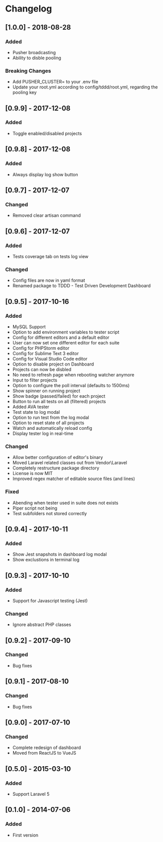 # Changelog

## [1.0.0] - 2018-08-28
### Added
- Pusher broadcasting
- Ability to disble pooling
### Breaking Changes
- Add PUSHER_CLUSTER=<cluster name> to your .env file
- Update your root.yml according to config/tddd/root.yml, regarding the pooling key

## [0.9.9] - 2017-12-08
### Added
- Toggle enabled/disabled projects

## [0.9.8] - 2017-12-08
### Added
- Always display log show button

## [0.9.7] - 2017-12-07
### Changed
- Removed clear artisan command

## [0.9.6] - 2017-12-07
### Added
- Tests coverage tab on tests log view
### Changed
- Config files are now in yaml format
- Renamed package to TDDD - Test Driven Development Dashboard

## [0.9.5] - 2017-10-16
### Added
- MySQL Support
- Option to add environment variables to tester script
- Config for different editors and a default editor
- User can now set one different editor for each suite
- Config for PHPStorm editor
- Config for Sublime Text 3 editor
- Config for Visual Studio Code editor
- Option to disable project on Dashboard
- Projects can now be disbled
- No need to refresh page when rebooting watcher anymore
- Input to filter projects
- Option to configure the poll interval (defaults to 1500ms)
- Show spinner on running project
- Show badge (passed/failed) for each project
- Button to run all tests on all (filtered) projects
- Added AVA tester
- Test state to log modal
- Option to run test from the log modal
- Option to reset state of all projects
- Watch and automatically reload config
- Display tester log in real-time
### Changed
- Allow better configuration of editor's binary
- Moved Laravel related classes out from Vendor\Laravel
- Completely restructure package directory
- License is now MIT
- Improved regex matcher of editable source files (and lines)
### Fixed
- Abending when tester used in suite does not exists
- Piper script not being 
- Test subfolders not stored correctly 

## [0.9.4] - 2017-10-11
### Added
- Show Jest snapshots in dashboard log modal
- Show exclustions in terminal log

## [0.9.3] - 2017-10-10
### Added
- Support for Javascript testing (Jest)
### Changed
- Ignore abstract PHP classes

## [0.9.2] - 2017-09-10
### Changed
- Bug fixes

## [0.9.1] - 2017-08-10
### Changed
- Bug fixes

## [0.9.0] - 2017-07-10
### Changed
- Complete redesign of dashboard
- Moved from ReactJS to VueJS

## [0.5.0] - 2015-03-10
### Added
- Support Laravel 5

## [0.1.0] - 2014-07-06
### Added
- First version
